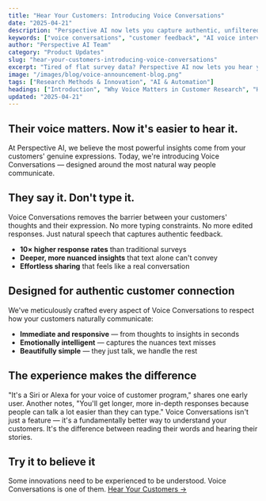 ```yaml
---
title: "Hear Your Customers: Introducing Voice Conversations"
date: "2025-04-21"
description: "Perspective AI now lets you capture authentic, unfiltered customer feedback with AI-powered voice conversations—unlocking richer insights and deeper understanding."
keywords: ["voice conversations", "customer feedback", "AI voice interviews", "SaaS research tools", "customer insights", "B2B SaaS innovation", "voice-enabled research", "AI-powered feedback", "product updates"]
author: "Perspective AI Team"
category: "Product Updates"
slug: "hear-your-customers-introducing-voice-conversations"
excerpt: "Tired of flat survey data? Perspective AI now lets you hear your customers—literally. Discover how voice conversations are transforming customer research and driving richer, more actionable insights."
image: "/images/blog/voice-announcement-blog.png"
tags: ["Research Methods & Innovation", "AI & Automation"]
headings: ["Introduction", "Why Voice Matters in Customer Research", "How AI-Powered Voice Conversations Work", "Real-World Use Cases", "Getting Started with Voice Conversations"]
updated: "2025-04-21"
---
```


## Their voice matters. Now it's easier to hear it.

At Perspective AI, we believe the most powerful insights come from your customers' genuine expressions. Today, we're introducing Voice Conversations — designed around the most natural way people communicate.

## They say it. Don't type it.

Voice Conversations removes the barrier between your customers' thoughts and their expression. No more typing constraints. No more edited responses. Just natural speech that captures authentic feedback.
- **10× higher response rates** than traditional surveys
- **Deeper, more nuanced insights** that text alone can't convey
- **Effortless sharing** that feels like a real conversation

## Designed for authentic customer connection

We've meticulously crafted every aspect of Voice Conversations to respect how your customers naturally communicate:
- **Immediate and responsive** — from thoughts to insights in seconds
- **Emotionally intelligent** — captures the nuances text misses
- **Beautifully simple** — they just talk, we handle the rest

## The experience makes the difference

"It's a Siri or Alexa for your voice of customer program," shares one early user. Another notes, "You'll get longer, more in-depth responses because people can talk a lot easier than they can type."
Voice Conversations isn't just a feature — it's a fundamentally better way to understand your customers. It's the difference between reading their words and hearing their stories.

## Try it to believe it

Some innovations need to be experienced to be understood. Voice Conversations is one of them.
[Hear Your Customers →](https://getperspective.ai/research/new?utm_campaign=voice_launch&utm_source=blog&utm_content=voice_announcement_blog)
